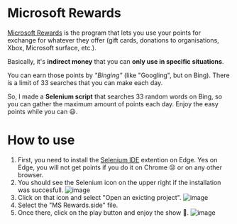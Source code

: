# Microsoft Rewards

[Microsoft Rewards](https://account.microsoft.com/rewards/?refd=www.microsoft.com) is the program that lets you use your points for exchange for whatever they offer (gift cards, donations to organisations, Xbox, Microsoft surface, etc.).

Basically, it's **indirect money** that you can **only use in specific situations**.

You can earn those points by *"Binging"* (like "Googling", but on Bing). There is a limit of 33 searches that you can make each day.

So, I made a **Selenium script** that searches 33 random words on Bing, so you can gather the maximum amount of points each day. Enjoy the easy points while you can 😃.

# How to use

1. First, you need to install the [Selenium IDE](https://microsoftedge.microsoft.com/addons/detail/selenium-ide/ajdpfmkffanmkhejnopjppegokpogffp) extention on Edge. Yes on Edge, you will not get points if you do it on Chrome 😢 or on any other browser.
  2. You should see the Selenium icon on the upper right if the installation was succesfull.
  ![image](https://user-images.githubusercontent.com/45086380/121598344-ba121700-ca0f-11eb-889e-26cfa44318a6.png)
 3. Click on that icon and select "Open an exicting project". 
 ![image](https://user-images.githubusercontent.com/45086380/121604560-c484de80-ca18-11eb-8276-d02b1fadd600.png)
 5. Select the "MS Rewards.side" file.
 6. Once there, click on the play button and enjoy the show 🙂.
 ![image](https://user-images.githubusercontent.com/45086380/121604824-4117bd00-ca19-11eb-8190-425c00f86449.png)

